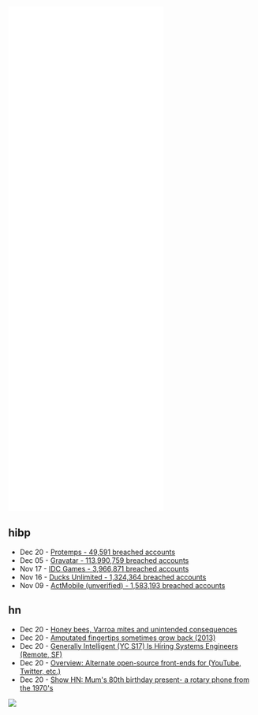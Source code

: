 ![Metrics](https://raw.githubusercontent.com/phixion/phixion/master/metrics.svg)

## hibp

<!--
for https://github.com/phixion/phixion/blob/main/.github/workflows/feeds.yml
-->
<!--START_SECTION:haveibeenpwnd-->
- Dec 20 - [Protemps - 49,591 breached accounts](https://haveibeenpwned.com/PwnedWebsites#Protemps)
- Dec 05 - [Gravatar - 113,990,759 breached accounts](https://haveibeenpwned.com/PwnedWebsites#Gravatar)
- Nov 17 - [IDC Games - 3,966,871 breached accounts](https://haveibeenpwned.com/PwnedWebsites#IDCGames)
- Nov 16 - [Ducks Unlimited - 1,324,364 breached accounts](https://haveibeenpwned.com/PwnedWebsites#DucksUnlimited)
- Nov 09 - [ActMobile (unverified) - 1,583,193 breached accounts](https://haveibeenpwned.com/PwnedWebsites#ActMobile)
<!--END_SECTION:haveibeenpwnd-->

## hn

<!--
for https://github.com/phixion/phixion/blob/main/.github/workflows/feeds.yml
-->
<!--START_SECTION:hn-->
- Dec 20 - [Honey bees, Varroa mites and unintended consequences](https://www.economist.com/science-and-technology/2021/12/15/honey-bees-varroa-mites-and-unintended-consequences/21806830)
- Dec 20 - [Amputated fingertips sometimes grow back (2013)](https://www.npr.org/sections/health-shots/2013/06/10/190385484/chopped-how-amputated-fingertips-sometimes-grow-back)
- Dec 20 - [Generally Intelligent (YC S17) Is Hiring Systems Engineers (Remote, SF)](https://news.ycombinator.com/item?id=29620454)
- Dec 20 - [Overview: Alternate open-source front-ends for (YouTube, Twitter, etc.)](https://github.com/mendel5/alternative-front-ends)
- Dec 20 - [Show HN: Mum's 80th birthday present- a rotary phone from the 1970's](http://fourlightyears.blogspot.com/2021/12/this-is-my-mums-80th-birthday-present.html)
<!--END_SECTION:hn-->

<!--
for https://yhype.me
-->
![](https://hit.yhype.me/github/profile?user_id=13013670)
